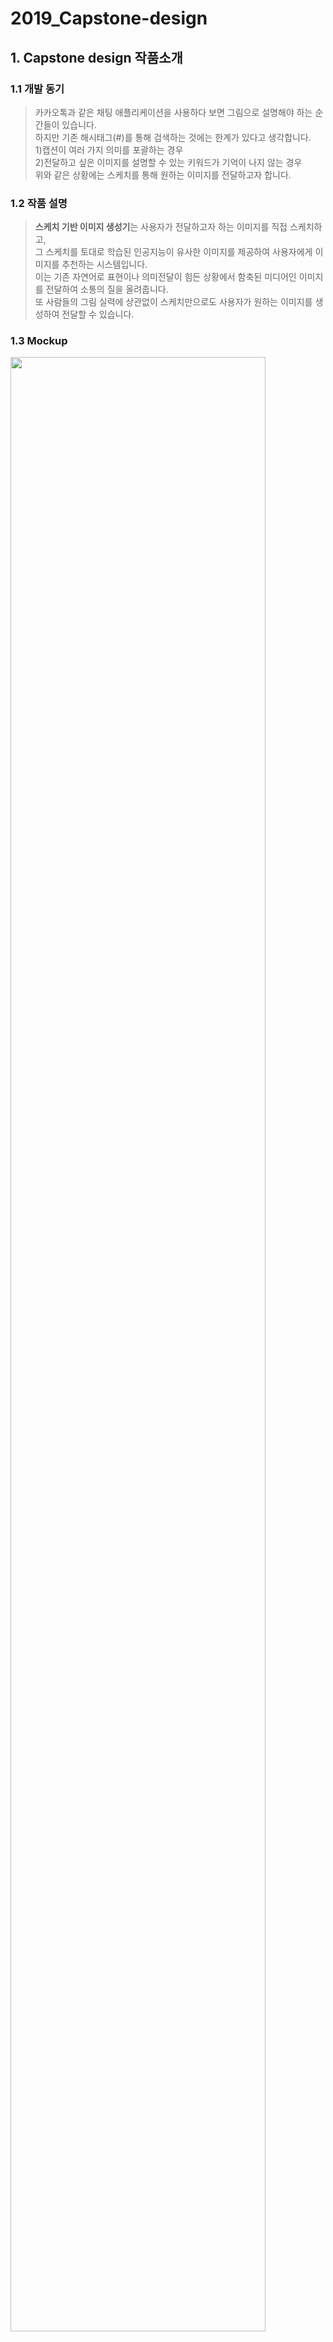 # 2019_Capstone-design

## 1. Capstone design 작품소개
### 1.1 개발 동기
> 카카오톡과 같은 채팅 애플리케이션을 사용하다 보면 그림으로 설명해야 하는 순간들이 있습니다.  
 하지만 기존 해시태그(#)를 통해 검색하는 것에는 한계가 있다고 생각합니다.  
 1)캡션이 여러 가지 의미를 포괄하는 경우   
 2)전달하고 싶은 이미지를 설명할 수 있는 키워드가 기억이 나지 않는 경우  
 위와 같은 상황에는 스케치를 통해 원하는 이미지를 전달하고자 합니다.   
 
### 1.2 작품 설명
> **스케치 기반 이미지 생성기**는 사용자가 전달하고자 하는 이미지를 직접 스케치하고,   
그 스케치를 토대로 학습된 인공지능이 유사한 이미지를 제공하여 사용자에게 이미지를 추천하는 시스템입니다.  
이는 기존 자연어로 표현이나 의미전달이 힘든 상황에서 함축된 미디어인 이미지를 전달하여 소통의 질을 올려줍니다.   
또 사람들의 그림 실력에 상관없이 스케치만으로도 사용자가 원하는 이미지를 생성하여 전달할 수 있습니다.  

### 1.3 Mockup
<img width=90% src="https://user-images.githubusercontent.com/36693355/68592708-08c79a00-04d7-11ea-9d62-0c0c44e37aac.jpg"/>

### 1.4 특징
1. 구글 Quick Draw 오픈소스 데이터를 활용
2. 이미지 추천 머신러닝 모델을 채팅에 적용
3. 사용자가 많아질수록 더 정확한 검색결과 제공

### 1.5 작품 설명 포스터
<img width=80% src="https://user-images.githubusercontent.com/36693355/69544582-611c9280-0fd3-11ea-96be-bf55b9c091af.jpg"/>

* * *

## 2. 주요 기술
> ### Back-End
- Model : Python
- Server : Diango, Node.JS
> ### Front-End
- View : Java Script, Html, CSS
* * *

## 3. 기타
### 3.1 Commit 규칙
Git commit message 작성방법
[ 명령어유형 ] : [ 설명 ] [ 이슈번호 ]  
Ex. ADD : First Registration #1

명령어유형
1) ADD : 기능추가 (코드수정발생)
2) FIX : 기능수정,버그 수정 (코드수정발생)
3) REMOVE : 불필요한 코드제거(코드수정발생)
4) REFACTOR : 줄바꿈, 주석추가, 코드 전면수정 (코드수정발생)
5) OTHER : 문서작업, 이미지 추가, 파일위치변경, 병합 등 코드 수정이 발생하지 않는 경우에 사용  

설명은 명령문으로 간결하게, 이슈번호는 이슈에서 찾아서 #번호로 작성

### 3.2 작품 수상내역
<img src="https://user-images.githubusercontent.com/36693355/69471500-f147b580-0de2-11ea-980d-0eddaea469c1.jpg"/>

- 오픈소스 어워드 입상   
- 강원 ICT분야 SW작품 및 창의 아이디어 경진대회 ICT분야 SW작품 **우수상**  
- IT대학 졸업작품 **최우수상**   
